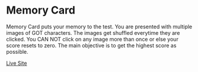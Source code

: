 # Memory Card

Memory Card puts your memory to the test. You are presented with multiple images of GOT characters. The images get shuffled everytime they are clicked. You CAN NOT click on any image more than once or else your score resets to zero. The main objective is to get the highest score as possible.

[Live Site]()